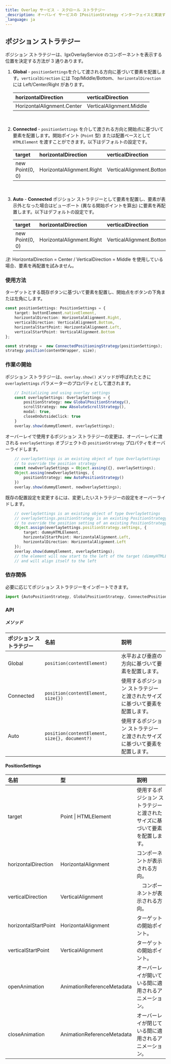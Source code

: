 ```yaml
---
title: Overlay サービス - スクロール ストラテジー
_description: オーバレイ サービスの IPositionStrategy インターフェイスと実装するクラスについての説明とその例です。
_language: ja
---
```


## ポジション ストラテジー

ポジション ストラテジーは、IgxOverlayService のコンポーネントを表示する位置を決定する方法が 3 通りあります。

1. **Global** - `positionSettings`を介して渡される方向に基づいて要素を配置します。`verticalDirection` には Top/Middle/Bottom、 `horizontalDirection` には Left/Center/Right があります。

    | horizontalDirection        | verticalDirection        |
    |:---------------------------|:-------------------------|
    | HorizontalAlignment.Center | VerticalAlignment.Middle |
<br/>

2. **Connected** - `positionSettings` を介して渡される方向と開始点に基づいて要素を配置します。開始ポイント (`Point` 型) または配置ベースとして `HTMLElement` を渡すことができます。以下はデフォルトの設定です。

    | target          | horizontalDirection       |  verticalDirection       | horizontalStartPoint     | verticalStartPoint       |
    |:----------------|:--------------------------|:-------------------------|:-------------------------|:-------------------------|
    | new Point(0, 0) | HorizontalAlignment.Right | VerticalAlignment.Bottom | HorizontalAlignment.Left | VerticalAlignment.Bottom |
<br/>

3. **Auto** - **Connected** ポジション ストラテジーとして要素を配置し、要素が表示外となった場合はビューポート (異なる開始ポイントを算出) に要素を再配置します。以下はデフォルトの設定です。

    | target          | horizontalDirection       |  verticalDirection       | horizontalStartPoint     | verticalStartPoint       |
    |:----------------|:--------------------------|:-------------------------|:-------------------------|:-------------------------|
    | new Point(0, 0) | HorizontalAlignment.Right | VerticalAlignment.Bottom | HorizontalAlignment.Left | VerticalAlignment.Bottom |

*注*: HorizontalDirection = Center / VerticalDirection = Middle を使用している場合、要素を再配置を試みません。

### 使用方法
ターゲットとする既存ボタンに基づいて要素を配置し、開始点をボタンの下角または左角にします。
```typescript
const positionSettings: PositionSettings = {
    target: buttonElement.nativeElement,
    horizontalDirection: HorizontalAlignment.Right,
    verticalDirection: VerticalAlignment.Bottom,
    horizontalStartPoint: HorizontalAlignment.Left,
    verticalStartPoint: VerticalAlignment.Bottom
};

const strategy =  new ConnectedPositioningStrategy(positionSettings);
strategy.position(contentWrapper, size);
```

### 作業の開始
ポジション ストラテジーは、`overlay.show()` メソッドが呼ばれたときに `overlaySettings` パラメーターのプロパティとして渡されます。
```typescript
    // Initializing and using overlay settings
    const overlaySettings: OverlaySettings = {
        positionStrategy: new GlobalPositionStrategy(),
        scrollStrategy: new AbsoluteScrollStrategy(),
        modal: true,
        closeOnOutsideClick: true
    }
    overlay.show(dummyElement, overlaySettings); 
``` 
オーバーレイで使用するポジション ストラテジーの変更は、オーバーレイに渡される `overlaySettings` オブジェクトの `positionStrategy` プロパティをオーバーライドします。
```typescript
    // overlaySettings is an existing object of type OverlaySettings
    // to override the position strategy
    const newOverlaySettings = Object.assing({}, overlaySettings);
    Object.assing(newOverlaySettings, {
        positionStrategy: new AutoPositionStrategy()
    })
    overlay.show(dummyElement, newOverlaySettings); 
```
既存の配置設定を変更するには、変更したいストラテジーの設定をオーバーライドします。
```typescript
    // overlaySettings is an existing object of type OverlaySettings
    // overlaySettings.positionStrategy is an existing PositionStrategy with settings of type PositionSettings
    // to override the position setting of an existing PositionStrategy
    Object.assign(overlaySettings.positionStrategy.settings, {
        target: dummyHTMLElement,
        horizontalStartPoint: HorizontalAlignment.Left,
        horizontalDirection: HorizontalAlignment.Left
    });
    overlay.show(dummyElement, overlaySettings);
    // the element will now start to the left of the target (dimmyHTMLElement)
    // and will align itself to the left
```

### 依存関係

必要に応じてポジション ストラテジーをインポートできます。

```typescript
import {AutoPositionStrategy, GlobalPositionStrategy, ConnectedPositioningStrategy } from './position/global-position-strategy';
```

### API

##### メソッド
| ポジション ストラテジー | 名前                                         | 説明                                     |
|:------------------|:---------------------------------------------|:------------------------------------------------|
| Global            | `position(contentElement)`                   | 水平および垂直の方向に基づいて要素を配置します。|
| Connected         | `position(contentElement, size{})`           | 使用するポジション ストラテジーと渡されたサイズに基づいて要素を配置します。|
| Auto              | `position(contentElement, size{}, document?)`| 使用するポジション ストラテジーと渡されたサイズに基づいて要素を配置します。|

#### PositionSettings
| 名前               | 型                        | 説明 |
| :----------------- | :-------------------------- | :---------- |
|target              | Point \| HTMLElement         | 使用するポジション ストラテジーと渡されたサイズに基づいて要素を配置します。          |
|horizontalDirection | HorizontalAlignment         | コンポーネントが表示される方向。       |
|verticalDirection   | VerticalAlignment           |　コンポーネントが表示される方向。        |
|horizontalStartPoint| HorizontalAlignment         | ターゲットの開始ポイント。                             |
|verticalStartPoint  | VerticalAlignment           | ターゲットの開始ポイント。　　　　                             |
|openAnimation       | AnimationReferenceMetadata  | オーバーレイが開いている間に適用されるアニメーション。               |
|closeAnimation      | AnimationReferenceMetadata  | オーバーレイが閉じている間に適用されるアニメーション。              |
